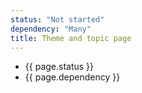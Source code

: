```yaml
---
status: "Not started"
dependency: "Many"
title: Theme and topic page
---
```


- {{ page.status }}
- {{ page.dependency }}